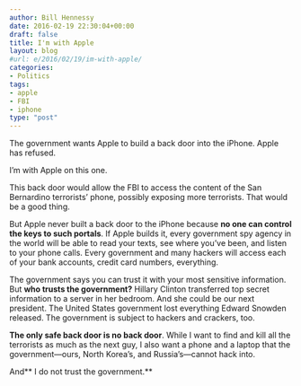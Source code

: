 ```yaml
---
author: Bill Hennessy
date: 2016-02-19 22:30:04+00:00
draft: false
title: I'm with Apple
layout: blog
#url: e/2016/02/19/im-with-apple/
categories:
- Politics
tags:
- apple
- FBI
- iphone
type: "post"
---
```


The government wants Apple to build a back door into the iPhone. Apple has refused.

I’m with Apple on this one.

This back door would allow the FBI to access the content of the San Bernardino terrorists’ phone, possibly exposing more terrorists. That would be a good thing.

But Apple never built a back door to the iPhone because **no one can control the keys to such portals**. If Apple builds it, every government spy agency in the world will be able to read your texts, see where you’ve been, and listen to your phone calls. Every government and many hackers will access each of your bank accounts, credit card numbers, everything.

The government says you can trust it with your most sensitive information. But **who trusts the government?** Hillary Clinton transferred top secret information to a server in her bedroom. And she could be our next president. The United States government lost everything Edward Snowden released. The government is subject to hackers and crackers, too.

**The only safe back door is no back door**. While I want to find and kill all the terrorists as much as the next guy, I also want a phone and a laptop that the government—ours, North Korea’s, and Russia’s—cannot hack into.

And** I do not trust the government.**
